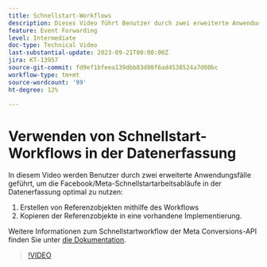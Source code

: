 ```yaml
---
title: Schnellstart-Workflows
description: Dieses Video führt Benutzer durch zwei erweiterte Anwendungsfälle, um die Facebook/Meta-Schnellstartarbeitsabläufe in der Datenerfassung optimal zu nutzen.
feature: Event Forwarding
level: Intermediate
doc-type: Technical Video
last-substantial-update: 2023-09-21T00:00:00Z
jira: KT-13957
source-git-commit: fd9ef1bfeea139dbb83d00f6ad4538524a7d00bc
workflow-type: tm+mt
source-wordcount: '99'
ht-degree: 12%

---
```


# Verwenden von Schnellstart-Workflows in der Datenerfassung


In diesem Video werden Benutzer durch zwei erweiterte Anwendungsfälle geführt, um die Facebook/Meta-Schnellstartarbeitsabläufe in der Datenerfassung optimal zu nutzen:

1. Erstellen von Referenzobjekten mithilfe des Workflows 
1. Kopieren der Referenzobjekte in eine vorhandene Implementierung.

Weitere Informationen zum Schnellstartworkflow der Meta Conversions-API finden Sie unter [die Dokumentation](https://experienceleague.adobe.com/docs/experience-platform/tags/extensions/server/meta/overview.html?lang=de#quick-start).

>[!VIDEO](https://video.tv.adobe.com/v/3424501?learn=on)



